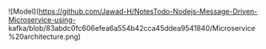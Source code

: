 
  ![Model](https://github.com/Jawad-H/NotesTodo-Nodejs-Message-Driven-Microservice-using-             kafka/blob/83abdc0fc606efea6a554b42cca45ddea9541840/Microservice%20architecture.png)
